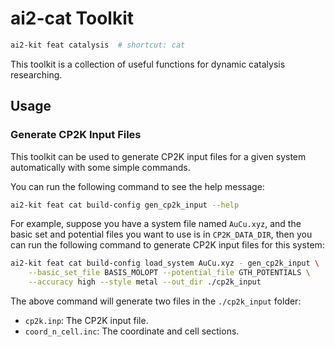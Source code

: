 # ai2-cat Toolkit

```bash
ai2-kit feat catalysis  # shortcut: cat
```
This toolkit is a collection of useful functions for dynamic catalysis researching. 

## Usage

### Generate CP2K Input Files

This toolkit can be used to generate CP2K input files 
for a given system automatically with some simple commands.

You can run the following command to see the help message:
```bash
ai2-kit feat cat build-config gen_cp2k_input --help
```

For example, suppose you have a system file named `AuCu.xyz`,
and the basic set and potential files you want to use is in `CP2K_DATA_DIR`,
then you can run the following command to generate CP2K input files for this system:
```bash
ai2-kit feat cat build-config load_system AuCu.xyz - gen_cp2k_input \
    --basic_set_file BASIS_MOLOPT --potential_file GTH_POTENTIALS \
    --accuracy high --style metal --out_dir ./cp2k_input
```

The above command will generate two files in the `./cp2k_input` folder:
* `cp2k.inp`: The CP2K input file.
* `coord_n_cell.inc`: The coordinate and cell sections.
